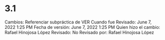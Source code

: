 # 3.1

Cambios: Referenciar subpráctica de VER
Cuando fue Revisado: June 7, 2022 1:25 PM
Fecha de  versión: June 7, 2022 1:25 PM
Quien hizo el cambio: Rafael Hinojosa López
Revisado: No
Revisado por: Rafael Hinojosa López
